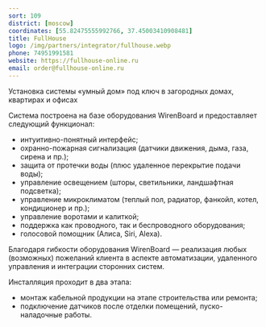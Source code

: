 ```yaml
---
sort: 109
district: [moscow]
coordinates: [55.82475555992766, 37.45003410908481]
title: FullHouse
logo: /img/partners/integrator/fullhouse.webp
phone: 74951991581
website: https://fullhouse-online.ru
email: order@fullhouse-online.ru
---
```


Установка системы «умный дом» под ключ в загородных домах, квартирах и офисах


Система построена на базе оборудования WirenBoard и предоставляет следующий функционал:
* интуитивно-понятный интерфейс;
* охранно-пожарная сигнализация (датчики движения, дыма, газа, сирена и пр.);
* защита от протечки воды (плюс удаленное перекрытие подачи воды);
* управление освещением (шторы, светильники, ландшафтная подсветка);
* управление микроклиматом (теплый пол, радиатор, фанкойл, котел, кондиционер и пр.);
* управление воротами и калиткой;
* поддержка как проводного, так и беспроводного оборудования;
* голосовой помощник (Алиса, Siri, Alexa).

Благодаря гибкости оборудования WirenBoard — реализация любых (возможных) пожеланий клиента в аспекте автоматизации, удаленного управления и интеграции сторонних систем.

Инсталляция проходит в два этапа:
* монтаж кабельной продукции на этапе строительства или ремонта;
* подключение датчиков после отделки помещений, пуско-наладочные работы.
